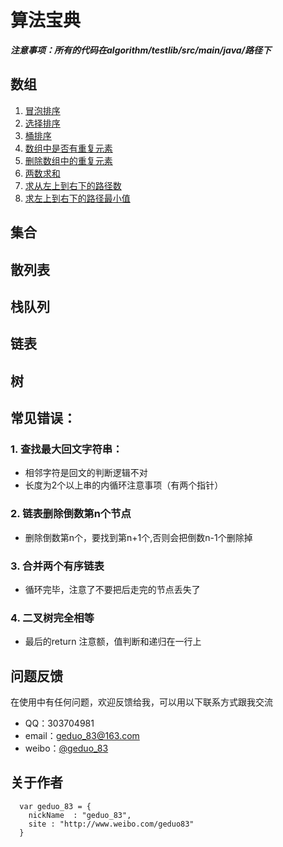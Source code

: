 # 算法宝典
***注意事项：所有的代码在algorithm/testlib/src/main/java/路径下***
## 数组
1. [冒泡排序](https://github.com/geduo83/algorithm/blob/master/testlib/src/main/java/A%E6%95%B0%E7%BB%84/A001%E5%86%92%E6%B3%A1%E6%8E%92%E5%BA%8F/MainAlgorithm.java)
2. [选择排序](https://github.com/geduo83/algorithm/blob/master/testlib/src/main/java/A%E6%95%B0%E7%BB%84/A002%E9%80%89%E6%8B%A9%E6%8E%92%E5%BA%8F/MainAlgorithm.java)
3. [桶排序](https://github.com/geduo83/algorithm/blob/master/testlib/src/main/java/A%E6%95%B0%E7%BB%84/A003%E6%A1%B6%E6%8E%92%E5%BA%8F/MainAlgorithm.java)
4. [数组中是否有重复元素](https://github.com/geduo83/algorithm/blob/master/testlib/src/main/java/A%E6%95%B0%E7%BB%84/A004%E6%95%B0%E7%BB%84%E6%98%AF%E5%90%A6%E6%9C%89%E9%87%8D%E5%A4%8D%E5%85%83%E7%B4%A0/MainAlgorithm.java)
5. [删除数组中的重复元素](https://github.com/geduo83/algorithm/blob/master/testlib/src/main/java/A%E6%95%B0%E7%BB%84/A005%E5%88%A0%E9%99%A4%E6%95%B0%E7%BB%84%E9%87%8D%E5%A4%8D%E5%85%83%E7%B4%A0/MainAgorithm.java)
6. [两数求和](https://github.com/geduo83/algorithm/blob/master/testlib/src/main/java/A%E6%95%B0%E7%BB%84/A006%E4%B8%A4%E6%95%B0%E6%B1%82%E5%92%8C/MainAlgorithm.java)
7. [求从左上到右下的路径数](https://github.com/geduo83/algorithm/blob/master/testlib/src/main/java/A%E6%95%B0%E7%BB%84/A007%E5%B7%A6%E4%B8%8A%E5%88%B0%E5%8F%B3%E4%B8%8B%E8%B7%AF%E5%BE%84%E6%95%B0/MainAlgorithm.java)
8. [求左上到右下的路径最小值](https://github.com/geduo83/algorithm/tree/master/testlib/src/main/java/A%E6%95%B0%E7%BB%84/A008%E5%B7%A6%E4%B8%8A%E5%88%B0%E5%8F%B3%E4%B8%8B%E8%B7%AF%E5%BE%84%E4%B8%AD%E7%9A%84%E6%9C%80%E5%B0%8F%E5%80%BC)
## 集合
## 散列表
## 栈队列
## 链表
## 树
## 常见错误：

### 1. 查找最大回文字符串：
* 相邻字符是回文的判断逻辑不对
* 长度为2个以上串的内循环注意事项（有两个指针）

### 2. 链表删除倒数第n个节点
* 删除倒数第n个，要找到第n+1个,否则会把倒数n-1个删除掉

### 3. 合并两个有序链表
* 循环完毕，注意了不要把后走完的节点丢失了

### 4. 二叉树完全相等
* 最后的return 注意额，值判断和递归在一行上  

## 问题反馈
在使用中有任何问题，欢迎反馈给我，可以用以下联系方式跟我交流
* QQ：303704981
* email：geduo_83@163.com
* weibo：[@geduo_83](http://www.weibo.com/geduo83)

## 关于作者
```
  var geduo_83 = {
    nickName  : "geduo_83",
    site : "http://www.weibo.com/geduo83"
  }
```
